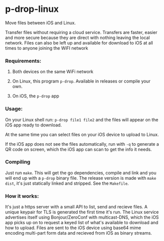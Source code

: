 # p-drop-linux
Move files between iOS and Linux.

Transfer files without requiring a cloud service. Transfers are faster, easier and more secure because they are direct with nothing leaving the local network.
Files can also be left up and available for download to iOS at all times to anyone joining the WiFI network

### Requirements:

1. Both devices on the same WiFi network

2. On Linux, this program `p-drop`. Available in releases or compile your own.

3. On iOS, the `p-drop` app

### Usage:

On your Linux shell run: `p-drop file1 file2` and the files will appear on the iOS app ready to download. 

At the same time you can select files on your iOS device to upload to Linux. 

If the iOS app does not see the files automatically, run with `-q` to generate a QR code on screen, which the iOS app can scan to get the info it needs.

### Compiling

Just run `make`. This will get the go dependencies, compile and link and you will end up with a `p-drop` binary file. 
The release version is made with `make dist`, it's just statically linked and stripped.
See the `Makefile`.

### How it works:

It's just a https server with a small API to list, send and recieve files. 
A unique keypair for TLS is generated the first time it's run.
The Linux service advertises itself using Bonjour/ZeroConf with multicast-DNS, which the iOS app picks up on to request a keyed list of what's available to download and how to upload.
Files are sent to the iOS device using base64 mime encoding multi-part form data and recieved from iOS as binary streams.





